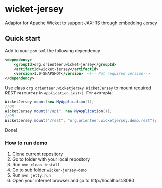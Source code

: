 # wicket-jersey
Adaptor for Apache Wicket to support JAX-RS through embedding Jersey

## Quick start

Add to your `pom.xml` the following dependency

```xml
<dependency>
	<groupId>org.orienteer.wicket-jersey</groupId>
	<artifactId>wicket-jersey</artifactId>
	<version>1.0-SNAPSHOT</version>  <!-- Put required version-->
</dependency>
```

Use class `org.orienteer.wicketjersey.WicketJersey` to mount required REST resources  in `Application.init()`.
For example:

```java
WicketJersey.mount(new MyApplication());
//OR
WicketJersey.mount("/api", new MyApplication());
//OR
WicketJersey.mount("/rest", "org.orienteer.wicketjersey.demo.rest");
```

Done! 

### How to run demo

1. Clone current repository
2. Go to folder with your local repository
3. Run `mvn clean install`
4. Go to sub folder `wicker-jersey-demo`
5. Run `mvn jetty:run`
6. Open your internet browser and go to http://localhost:8080
